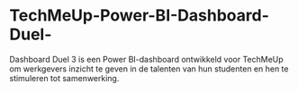 # TechMeUp-Power-BI-Dashboard-Duel-
Dashboard Duel 3 is een Power BI-dashboard ontwikkeld voor TechMeUp om werkgevers inzicht te geven in de talenten van hun studenten en hen te stimuleren tot samenwerking.
